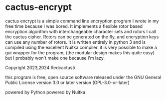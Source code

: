 # cactus-encrypt
cactus encrypt is a simple command line encryption program I wrote in my free time because I was bored. It implements a flexible rotor based encryption algorithm with interchangeable character sets and rotors I call the cactus cipher. Rotors can be generated on the fly, and encryption keys can use any number of rotors. It is written entirely in python 3 and is compiled using the excellent Nuitka compiler. it is very possible to make a gui wrapper for the program, (the modular design makes this quite easy) but I probably won't make one because i'm lazy. 

Copyright 2023,2024 Redcactus5

this program is free, open source software released under the GNU General Public License version 3.0 or later version (GPL-3.0-or-later)

powered by Python 
powered by Nuitka

